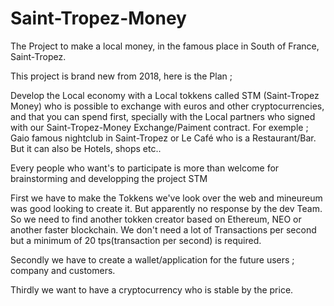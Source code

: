 # Saint-Tropez-Money

The Project to make a local money, in the famous place in South of France, Saint-Tropez.

This project is brand new from 2018, here is the Plan ; 

Develop the Local economy with a Local tokkens called STM (Saint-Tropez Money) who is possible to exchange with euros and other cryptocurrencies, and that you can spend first, specially with the Local partners who signed with our Saint-Tropez-Money Exchange/Paiment contract. For exemple ; Gaio famous nightclub in Saint-Tropez or Le Café who is a Restaurant/Bar. But it can also be Hotels, shops etc.. 
 
Every people who want's to participate is more than welcome for brainstorming and developping the project STM

First we have to make the Tokkens we've look over the web and mineureum was good looking to create it.
But apparently no response by the dev Team. So we need to find another tokken creator based on Ethereum, NEO or another faster blockchain. We don't need a lot of Transactions per second but a minimum of 20 tps(transaction per second) is required.

Secondly we have to create a wallet/application for the future users ; company and customers.

Thirdly we want to have a cryptocurrency who is stable by the price.


